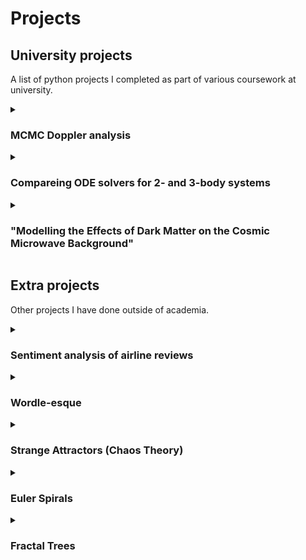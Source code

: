 # Projects

## University projects
  A list of python projects I completed as part of various coursework at university.
  
  <details>
    <summary><h3>MCMC Doppler analysis</h3></summary>
    Text 1
  </details>
  
  <details>
    <summary><h3>Compareing ODE solvers for 2- and 3-body systems</h3></summary>
    Text 2
  </details>
  
  <details>
    <summary><h3>"Modelling the Effects of Dark Matter on the Cosmic Microwave Background"</h3></summary>
    Simulated CMB maps for varying levels of dark matter using the Code for Anisotropies in the Microwave Background (CAMB) and compared them to the CMB map generated from theoretical data from the Planck 2018 mission.
  </details>

## Extra projects
  Other projects I have done outside of academia.
  
  <details>
    <summary><h3>Sentiment analysis of airline reviews</h3></summary>
    (Part of Forage British Airways Data Science Virtual Experience Program)
  </details>
  
  <details>
    <summary><h3>Wordle-esque</h3></summary>
    Text 1
  </details>

  <details>
    <summary><h3>Strange Attractors (Chaos Theory)</h3></summary>
    Text 2
  </details>

  <details>
    <summary><h3>Euler Spirals</h3></summary>
    Text 3
  </details>

  <details>
    <summary><h3>Fractal Trees</h3></summary>
    Text 4
  </details>
